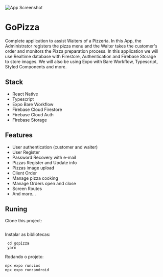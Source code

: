 ![App Screenshot](.github/appcover.png)


# GoPizza

Complete application to assist Waiters of a Pizzeria. In this App, the Administrator registers the pizza menu and the Waiter takes the customer's order and monitors the Pizza preparation process. In this application we will use Realtime database with Firestore, Authentication and Firebase Storage to store images. We will also be using Expo with Bare Workflow, Typescript, Styled Components and more.
## Stack

- React Native
- Typescript
- Expo Bare Workflow
- Firebase Cloud Firestore
- Firebase Cloud Auth
- Firebase Storage



## Features

- User authentication (customer and waiter)
- User Register
- Password Recovery with e-mail
- Pizzas Register and Update info
- Pizzas image upload
- Client Order
- Manage pizza cooking
- Manage Orders open and close
- Screen Routes 
- And more...

## Runing 

Clone this project: 

``` git clone git@github.com:antoniovuono/gopizza.git
```

Instalar as bibliotecas:

```
 cd gopizza
 yarn 
```

Rodando o projeto:

```
npx expo run:ios
npx expo run:android
```

